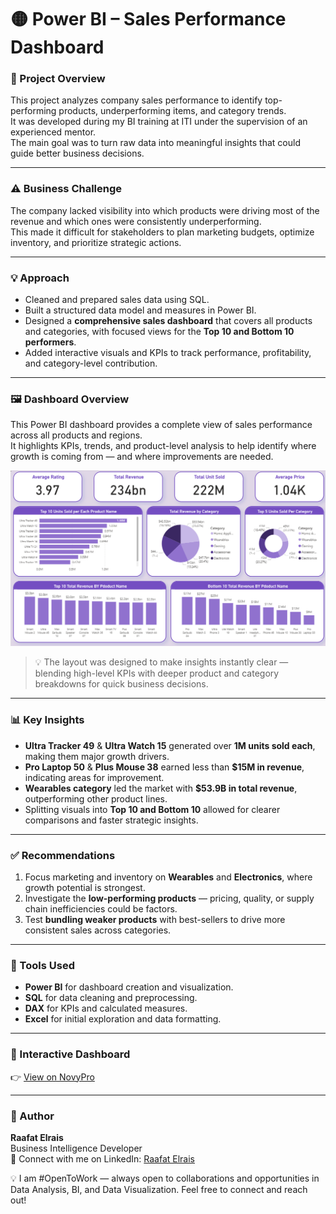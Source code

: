 # 🟡 Power BI – Sales Performance Dashboard

### 📘 Project Overview
This project analyzes company sales performance to identify top-performing products, underperforming items, and category trends.  
It was developed during my BI training at ITI under the supervision of an experienced mentor.  
The main goal was to turn raw data into meaningful insights that could guide better business decisions.

---

### ⚠️ Business Challenge
The company lacked visibility into which products were driving most of the revenue and which ones were consistently underperforming.  
This made it difficult for stakeholders to plan marketing budgets, optimize inventory, and prioritize strategic actions.

---

### 💡 Approach
- Cleaned and prepared sales data using SQL.  
- Built a structured data model and measures in Power BI.  
- Designed a **comprehensive sales dashboard** that covers all products and categories, with focused views for the **Top 10 and Bottom 10 performers**.  
- Added interactive visuals and KPIs to track performance, profitability, and category-level contribution.  

---
### 🖼️ Dashboard Overview

This Power BI dashboard provides a complete view of sales performance across all products and regions.  
It highlights KPIs, trends, and product-level analysis to help identify where growth is coming from — and where improvements are needed.

![Sales Performance Dashboard](Image/Dashboard_Overview.png)

> 💡 The layout was designed to make insights instantly clear — blending high-level KPIs with deeper product and category breakdowns for quick business decisions.

---

### 📊 Key Insights
- **Ultra Tracker 49** & **Ultra Watch 15** generated over **1M units sold each**, making them major growth drivers.  
- **Pro Laptop 50** & **Plus Mouse 38** earned less than **$15M in revenue**, indicating areas for improvement.  
- **Wearables category** led the market with **$53.9B in total revenue**, outperforming other product lines.  
- Splitting visuals into **Top 10 and Bottom 10** allowed for clearer comparisons and faster strategic insights.

---

### ✅ Recommendations
1. Focus marketing and inventory on **Wearables** and **Electronics**, where growth potential is strongest.  
2. Investigate the **low-performing products** — pricing, quality, or supply chain inefficiencies could be factors.  
3. Test **bundling weaker products** with best-sellers to drive more consistent sales across categories.  

---

### 🧰 Tools Used
- **Power BI** for dashboard creation and visualization.  
- **SQL** for data cleaning and preprocessing.  
- **DAX** for KPIs and calculated measures.  
- **Excel** for initial exploration and data formatting.

---

### 🔗 Interactive Dashboard
👉 [View on NovyPro](https://project.novypro.com/mRtIbR)

---

### 👤 Author
**Raafat Elrais**  
Business Intelligence Developer  
👤 Connect with me on LinkedIn: [Raafat Elrais](https://www.linkedin.com/in/raafat-elrais/)

💡 I am #OpenToWork — always open to collaborations and opportunities in Data Analysis, BI, and Data Visualization. Feel free to connect and reach out!

